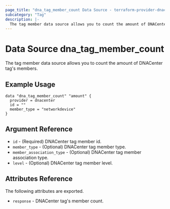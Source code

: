 ```yaml
---
page_title: "dna_tag_member_count Data Source - terraform-provider-dnacenter"
subcategory: "Tag"
description: |-
  The tag member data source allows you to count the amount of DNACenter tag's members.
---
```


# Data Source dna_tag_member_count

The tag member data source allows you to count the amount of DNACenter tag's members.

## Example Usage

```hcl
data "dna_tag_member_count" "amount" {
  provider = dnacenter
  id = ""
  member_type = "networkdevice"
}
```

## Argument Reference

- `id` - (Required) DNACenter tag member id.
- `member_type` - (Optional) DNACenter tag member type.
- `member_association_type` - (Optional) DNACenter tag member association type.
- `level` - (Optional) DNACenter tag member level.

## Attributes Reference

The following attributes are exported.

- `response` - DNACenter tag's member count.
